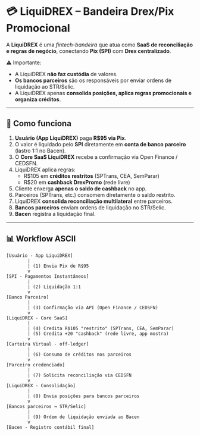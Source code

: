 # 💳 LiquiDREX – Bandeira Drex/Pix Promocional

A **LiquiDREX** é uma *fintech-bandeira* que atua como **SaaS de reconciliação e regras de negócio**, conectando **Pix (SPI)** com **Drex centralizado**.

⚠️ Importante:  
- A LiquiDREX **não faz custódia** de valores.  
- **Os bancos parceiros** são os responsáveis por enviar ordens de liquidação ao STR/Selic.  
- A LiquiDREX apenas **consolida posições, aplica regras promocionais e organiza créditos**.

---

## 🚀 Como funciona

1. **Usuário (App LiquiDREX)** paga **R$95 via Pix**.  
2. O valor é liquidado pelo **SPI** diretamente em **conta de banco parceiro** (lastro 1:1 no Bacen).  
3. O **Core SaaS LiquiDREX** recebe a confirmação via Open Finance / CEDSFN.  
4. LiquiDREX aplica regras:  
   - R$105 em **créditos restritos** (SPTrans, CEA, SemParar)  
   - R$20 em **cashback DrexPromo** (rede livre)  
5. Cliente enxerga **apenas o saldo de cashback** no app.  
6. Parceiros (SPTrans, etc.) consomem diretamente o saldo restrito.  
7. LiquiDREX **consolida reconciliação multilateral** entre parceiros.  
8. **Bancos parceiros** enviam ordens de liquidação no STR/Selic.  
9. **Bacen** registra a liquidação final.

---

## 📊 Workflow ASCII

```text
[Usuário - App LiquiDREX]
        |
        | (1) Envia Pix de R$95
        v
[SPI - Pagamentos Instantâneos]
        |
        | (2) Liquidação 1:1
        v
[Banco Parceiro]
        |
        | (3) Confirmação via API (Open Finance / CEDSFN)
        v
[LiquiDREX - Core SaaS]
        |
        | (4) Credita R$105 "restrito" (SPTrans, CEA, SemParar)
        | (5) Credita +20 "cashback" (rede livre, app mostra)
        v
[Carteira Virtual - off-ledger]
        |
        | (6) Consumo de créditos nos parceiros
        v
[Parceiro credenciado]
        |
        | (7) Solicita reconciliação via CEDSFN
        v
[LiquiDREX - Consolidação]
        |
        | (8) Envia posições para bancos parceiros
        v
[Bancos parceiros → STR/Selic]
        |
        | (9) Ordem de liquidação enviada ao Bacen
        v
[Bacen - Registro contábil final]
